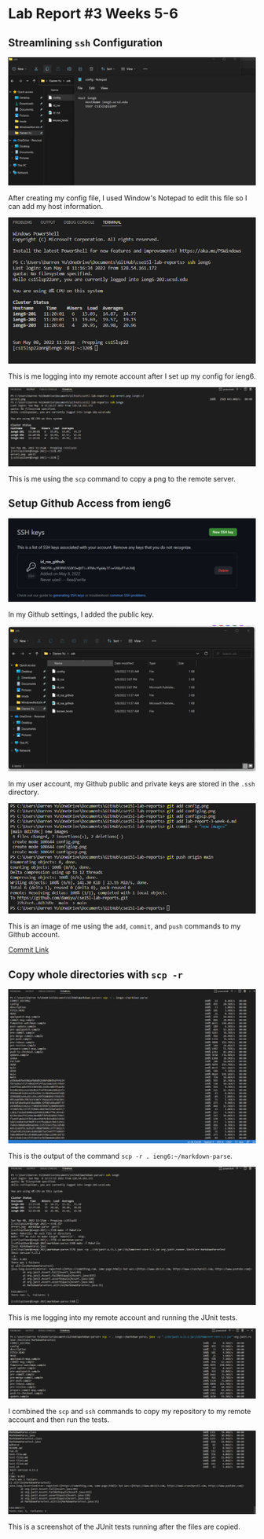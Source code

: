 # Lab Report #3 Weeks 5-6

## Streamlining `ssh` Configuration

![Image](config.png)

After creating my config file, I used Window's Notepad to edit this file so I can add my host information.

![Image](configlog.png)

This is me logging into my remote account after I set up my config for ieng6.

![Image](configscp.png)

This is me using the `scp` command to copy a png to the remote server.

## Setup Github Access from ieng6

![Image](gitpublickey.png)

In my Github settings, I added the public key.

![Image](gitpubpriv.png)

In my user account, my Github public and private keys are stored in the `.ssh` directory.

![Image](gitpush.png)

This is an image of me using the `add`, `commit`, and `push` commands to my Github account.

[Commit Link](https://github.com/damiyu/cse15l-lab-reports/commit/8d17d9c1f4818b866ae9c906e4eb6f02fc1bf426)

## Copy whole directories with `scp -r`

![Image](scpr.png)

This is the output of the command `scp -r . ieng6:~/markdown-parse`.

![Image](sshtest.png)

This is me logging into my remote account and running the JUnit tests.

![Image](scptop.png)

I combined the `scp` and `ssh` commands to copy my repository to my remote account and then run the tests.

![Image](scpbottom.png)

This is a screenshot of the JUnit tests running after the files are copied.
